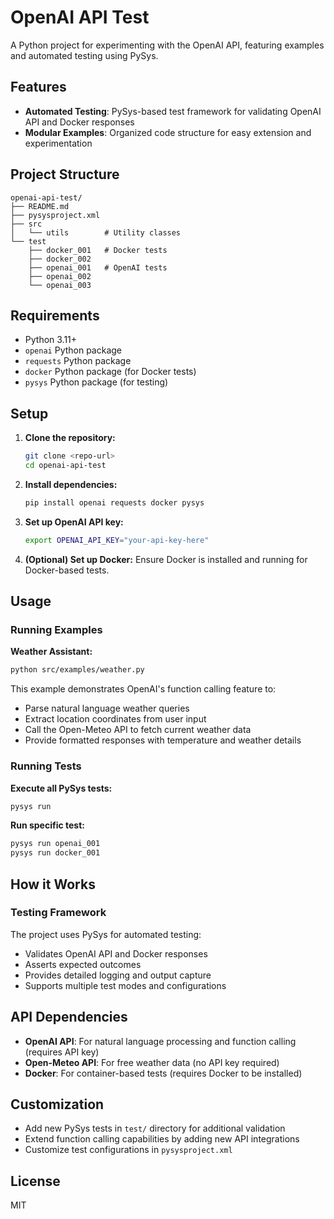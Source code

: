 # OpenAI API Test

A Python project for experimenting with the OpenAI API, featuring examples and automated testing using PySys.

## Features
- **Automated Testing**: PySys-based test framework for validating OpenAI API and Docker responses
- **Modular Examples**: Organized code structure for easy extension and experimentation

## Project Structure
```
openai-api-test/
├── README.md
├── pysysproject.xml
├── src
│   └── utils        # Utility classes
└── test
    ├── docker_001   # Docker tests
    ├── docker_002
    ├── openai_001   # OpenAI tests
    ├── openai_002
    └── openai_003
```

## Requirements
- Python 3.11+
- `openai` Python package
- `requests` Python package
- `docker` Python package (for Docker tests)
- `pysys` Python package (for testing)

## Setup
1. **Clone the repository:**
   ```bash
   git clone <repo-url>
   cd openai-api-test
   ```

2. **Install dependencies:**
   ```bash
   pip install openai requests docker pysys
   ```

3. **Set up OpenAI API key:**
   ```bash
   export OPENAI_API_KEY="your-api-key-here"
   ```

4. **(Optional) Set up Docker:**
   Ensure Docker is installed and running for Docker-based tests.

## Usage

### Running Examples

**Weather Assistant:**
```bash
python src/examples/weather.py
```
This example demonstrates OpenAI's function calling feature to:
- Parse natural language weather queries
- Extract location coordinates from user input
- Call the Open-Meteo API to fetch current weather data
- Provide formatted responses with temperature and weather details

### Running Tests

**Execute all PySys tests:**
```bash
pysys run
```

**Run specific test:**
```bash
pysys run openai_001
pysys run docker_001
```

## How it Works

### Testing Framework
The project uses PySys for automated testing:
- Validates OpenAI API and Docker responses
- Asserts expected outcomes
- Provides detailed logging and output capture
- Supports multiple test modes and configurations

## API Dependencies
- **OpenAI API**: For natural language processing and function calling (requires API key)
- **Open-Meteo API**: For free weather data (no API key required)
- **Docker**: For container-based tests (requires Docker to be installed)

## Customization
- Add new PySys tests in `test/` directory for additional validation
- Extend function calling capabilities by adding new API integrations
- Customize test configurations in `pysysproject.xml`

## License
MIT
